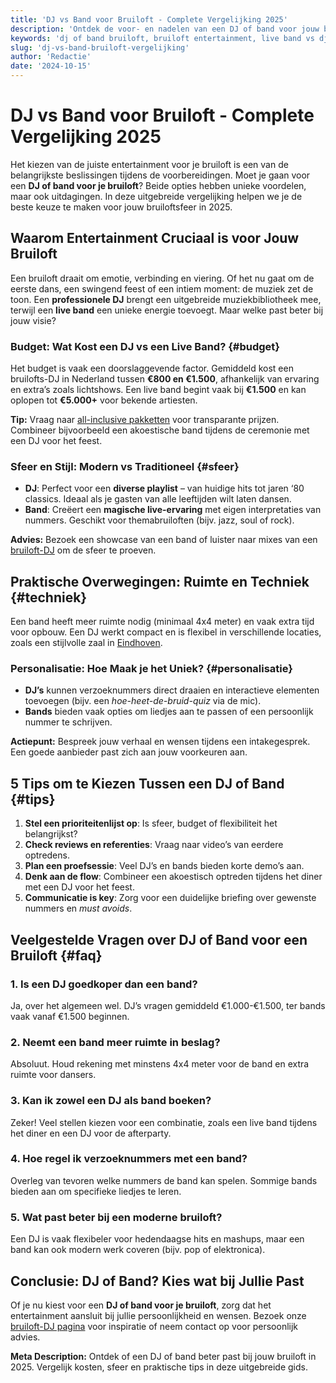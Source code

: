 ```yaml
---
title: 'DJ vs Band voor Bruiloft - Complete Vergelijking 2025'
description: 'Ontdek de voor- en nadelen van een DJ of band voor jouw bruiloft. Lees onze vergelijking met praktische tips en veelgestelde vragen voor 2025.'
keywords: 'dj of band bruiloft, bruiloft entertainment, live band vs dj, muziek bruiloft'
slug: 'dj-vs-band-bruiloft-vergelijking'
author: 'Redactie'
date: '2024-10-15'
---
```


# DJ vs Band voor Bruiloft - Complete Vergelijking 2025

Het kiezen van de juiste entertainment voor je bruiloft is een van de belangrijkste beslissingen tijdens de voorbereidingen. Moet je gaan voor een **DJ of band voor je bruiloft**? Beide opties hebben unieke voordelen, maar ook uitdagingen. In deze uitgebreide vergelijking helpen we je de beste keuze te maken voor jouw bruiloftsfeer in 2025.

## Waarom Entertainment Cruciaal is voor Jouw Bruiloft

Een bruiloft draait om emotie, verbinding en viering. Of het nu gaat om de eerste dans, een swingend feest of een intiem moment: de muziek zet de toon. Een **professionele DJ** brengt een uitgebreide muziekbibliotheek mee, terwijl een **live band** een unieke energie toevoegt. Maar welke past beter bij jouw visie?

### Budget: Wat Kost een DJ vs een Live Band? {#budget}
Het budget is vaak een doorslaggevende factor. Gemiddeld kost een bruilofts-DJ in Nederland tussen **€800 en €1.500**, afhankelijk van ervaring en extra’s zoals lichtshows. Een live band begint vaak bij **€1.500** en kan oplopen tot **€5.000+** voor bekende artiesten. 

**Tip:** Vraag naar [all-inclusive pakketten](/pakketten) voor transparante prijzen. Combineer bijvoorbeeld een akoestische band tijdens de ceremonie met een DJ voor het feest.

### Sfeer en Stijl: Modern vs Traditioneel {#sfeer}
- **DJ**: Perfect voor een **diverse playlist** – van huidige hits tot jaren ‘80 classics. Ideaal als je gasten van alle leeftijden wilt laten dansen.
- **Band**: Creëert een **magische live-ervaring** met eigen interpretaties van nummers. Geschikt voor themabruiloften (bijv. jazz, soul of rock).

**Advies:** Bezoek een showcase van een band of luister naar mixes van een [bruiloft-DJ](/bruiloft-dj) om de sfeer te proeven.

## Praktische Overwegingen: Ruimte en Techniek {#techniek}
Een band heeft meer ruimte nodig (minimaal 4x4 meter) en vaak extra tijd voor opbouw. Een DJ werkt compact en is flexibel in verschillende locaties, zoals een stijlvolle zaal in [Eindhoven](/dj-eindhoven). 

### Personalisatie: Hoe Maak je het Uniek? {#personalisatie}
- **DJ’s** kunnen verzoeknummers direct draaien en interactieve elementen toevoegen (bijv. een *hoe-heet-de-bruid-quiz* via de mic).
- **Bands** bieden vaak opties om liedjes aan te passen of een persoonlijk nummer te schrijven.

**Actiepunt:** Bespreek jouw verhaal en wensen tijdens een intakegesprek. Een goede aanbieder past zich aan jouw voorkeuren aan.

## 5 Tips om te Kiezen Tussen een DJ of Band {#tips}
1. **Stel een prioriteitenlijst op**: Is sfeer, budget of flexibiliteit het belangrijkst?
2. **Check reviews en referenties**: Vraag naar video’s van eerdere optredens.
3. **Plan een proefsessie**: Veel DJ’s en bands bieden korte demo’s aan.
4. **Denk aan de flow**: Combineer een akoestisch optreden tijdens het diner met een DJ voor het feest.
5. **Communicatie is key**: Zorg voor een duidelijke briefing over gewenste nummers en *must avoids*.

## Veelgestelde Vragen over DJ of Band voor een Bruiloft {#faq}

### 1. Is een DJ goedkoper dan een band?
Ja, over het algemeen wel. DJ’s vragen gemiddeld €1.000-€1.500, ter bands vaak vanaf €1.500 beginnen.

### 2. Neemt een band meer ruimte in beslag?
Absoluut. Houd rekening met minstens 4x4 meter voor de band en extra ruimte voor dansers.

### 3. Kan ik zowel een DJ als band boeken?
Zeker! Veel stellen kiezen voor een combinatie, zoals een live band tijdens het diner en een DJ voor de afterparty.

### 4. Hoe regel ik verzoeknummers met een band?
Overleg van tevoren welke nummers de band kan spelen. Sommige bands bieden aan om specifieke liedjes te leren.

### 5. Wat past beter bij een moderne bruiloft?
Een DJ is vaak flexibeler voor hedendaagse hits en mashups, maar een band kan ook modern werk coveren (bijv. pop of elektronica).

## Conclusie: DJ of Band? Kies wat bij Jullie Past
Of je nu kiest voor een **DJ of band voor je bruiloft**, zorg dat het entertainment aansluit bij jullie persoonlijkheid en wensen. Bezoek onze [bruiloft-DJ pagina](/bruiloft-dj) voor inspiratie of neem contact op voor persoonlijk advies. 

**Meta Description:** Ontdek of een DJ of band beter past bij jouw bruiloft in 2025. Vergelijk kosten, sfeer en praktische tips in deze uitgebreide gids.
